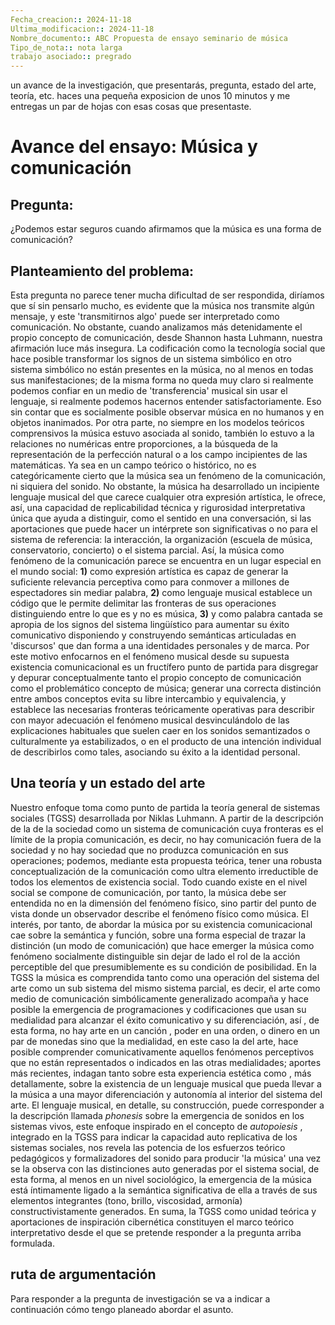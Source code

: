 ```yaml
---
Fecha_creacion:: 2024-11-18
Ultima_modificacion:: 2024-11-18
Nombre_documento:: ABC Propuesta de ensayo seminario de música
Tipo_de_nota:: nota larga 
trabajo asociado:: pregrado
---
```

un avance de la investigación, que presentarás, pregunta, estado del arte, teoría, etc. haces una pequeña exposicion de unos 10 minutos y me entregas un par de hojas con esas cosas que presentaste.
# Avance del ensayo: Música y comunicación
## Pregunta: 
¿Podemos estar seguros cuando afirmamos que la música es una forma de comunicación? 
## Planteamiento del problema: 
Esta pregunta no parece tener mucha dificultad de ser respondida, diríamos que sí sin pensarlo mucho, es evidente que la música nos transmite algún mensaje, y este 'transmitirnos algo' puede ser interpretado como comunicación. No obstante, cuando analizamos más detenidamente el propio concepto de comunicación, desde Shannon hasta Luhmann, nuestra afirmación luce más insegura. La codificación como la tecnología social que hace posible transformar los signos de un sistema simbólico en otro sistema simbólico no están presentes en la música, no al menos en todas sus manifestaciones; de la misma forma no queda muy claro si realmente podemos confiar en un medio de 'transferencia' musical sin usar el lenguaje, si realmente podemos hacernos entender satisfactoriamente. Eso sin contar que es socialmente posible observar música en no humanos y en objetos inanimados. Por otra parte, no siempre en los modelos teóricos comprensivos la música estuvo asociada al sonido, también lo estuvo a la relaciones no numéricas entre proporciones, a la búsqueda de la representación de la perfección natural o a los campo incipientes de las matemáticas. Ya sea en un campo teórico o histórico, no es categóricamente cierto que la música sea un fenómeno de la comunicación, ni siquiera del sonido. No obstante, la música ha desarrollado un incipiente lenguaje musical del que carece cualquier otra expresión artística, le ofrece, así, una capacidad de replicabilidad técnica y rigurosidad interpretativa única que ayuda a distinguir, como el sentido en una conversación, si las aportaciones que puede hacer un intérprete son significativas o no para el sistema de referencia: la interacción, la organización (escuela de música, conservatorio, concierto) o el sistema parcial. Así, la música como fenómeno de la comunicación parece se encuentra en un lugar especial en el mundo social: **1)** como expresión artística es capaz de generar la suficiente relevancia perceptiva como para conmover a millones de espectadores sin mediar palabra, **2)** como lenguaje musical establece un código que le permite delimitar las fronteras de sus operaciones distinguiendo entre lo que es y no es música, **3)** y como palabra cantada se apropia de los signos del sistema lingüístico para aumentar su éxito comunicativo disponiendo y construyendo semánticas articuladas en 'discursos' que dan forma a una identidades personales y de marca. Por este motivo enfocarnos en el fenómeno musical desde su supuesta existencia comunicacional es un fructífero punto de partida para disgregar y depurar conceptualmente tanto el propio concepto de comunicación como el problemático concepto de música; generar una correcta distinción entre ambos conceptos evita su libre intercambio y equivalencia, y establece las necesarias fronteras teóricamente operativas para describir con mayor adecuación el fenómeno musical desvinculándolo de las explicaciones habituales que suelen caer en los sonidos semantizados o culturalmente ya estabilizados, o en el producto de una intención individual de describirlos como tales, asociando su éxito a la identidad personal.
## Una teoría  y un estado del arte 

Nuestro enfoque toma como punto de partida la teoría general de sistemas sociales (TGSS) desarrollada por Niklas Luhmann. A partir de la descripción de la de la sociedad como un sistema de comunicación cuya fronteras es el límite de la propia comunicación, es decir, no hay comunicación fuera de la sociedad y no hay sociedad que no produzca comunicación en sus operaciones; podemos, mediante esta propuesta teórica, tener una robusta conceptualización de la comunicación como ultra elemento irreductible de todos los elementos de existencia social. Todo cuando existe en el nivel social se compone de comunicación, por tanto, la música debe ser entendida no en la dimensión del fenómeno físico, sino partir del punto de vista donde un observador describe el fenómeno físico como música. El interés, por tanto, de abordar la música por su existencia comunicacional cae sobre la semántica y función, sobre una forma especial de trazar la distinción (un modo de comunicación) que hace emerger la música como fenómeno socialmente distinguible sin dejar de lado el rol de la acción perceptible del que presumiblemente es su condición de posibilidad. En la TGSS la música es comprendida tanto como una operación del sistema del arte como un sub sistema del mismo sistema parcial, es decir, el arte como medio de comunicación simbólicamente generalizado acompaña y hace posible la emergencia de programaciones y codificaciones que usan su medialidad para alcanzar el éxito comunicativo y su diferenciación, así , de esta forma, no hay arte en un canción , poder en una orden, o dinero en un par de monedas sino que  la medialidad, en este caso la del arte, hace posible comprender comunicativamente aquellos fenómenos perceptivos que no están representados o indicados en las otras medialidades; aportes más recientes, indagan tanto sobre esta experiencia estética como , más detallamente, sobre la existencia de un lenguaje musical que pueda llevar a la música a una mayor diferenciación y autonomía al interior del sistema del arte. El lenguaje musical, en detalle, su construcción, puede corresponder a la descripción llamada *phonesis* sobre la emergencia de sonidos en los sistemas vivos,  este enfoque inspirado en el concepto de *autopoiesis* , integrado en la TGSS para indicar la capacidad auto replicativa de los sistemas sociales, nos revela las potencia de los esfuerzos teórico pedagógicos y formalizadores del sonido para producir 'la música' una vez se la observa con las distinciones auto generadas por el sistema social, de esta forma, al menos en un nivel sociológico, la emergencia de la música está íntimamente ligado a la semántica significativa de ella a través de sus elementos integrantes (tono, brillo, viscosidad, armonía) constructivistamente generados.  En suma, la TGSS como unidad teórica y aportaciones de inspiración cibernética constituyen el marco teórico interpretativo desde el que se pretende responder a la pregunta arriba formulada. 
## ruta de argumentación 

Para responder a la pregunta de investigación se va a indicar a continuación cómo tengo planeado abordar el asunto.  


